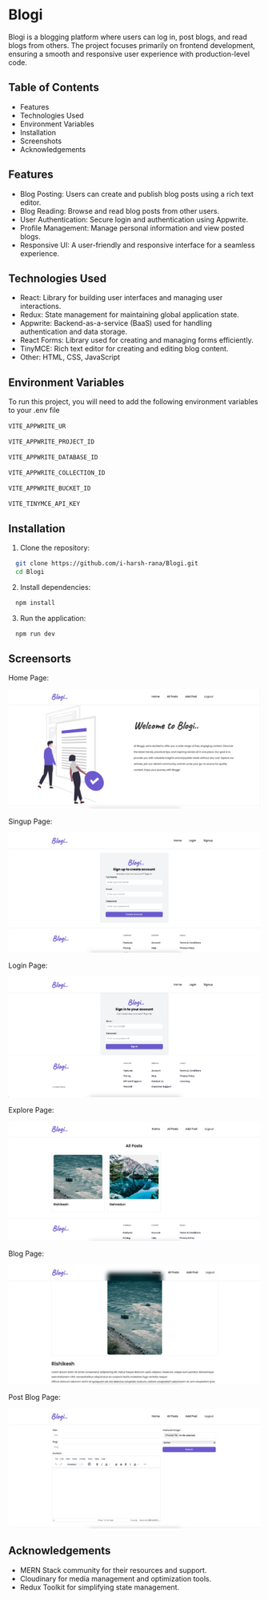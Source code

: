 
# Blogi
Blogi is a blogging platform where users can log in, post blogs, and read blogs from others. The project focuses primarily on frontend development, ensuring a smooth and responsive user experience with production-level code.


##  Table of Contents
- Features
- Technologies Used
- Environment Variables
- Installation
- Screenshots
- Acknowledgements

## Features
- Blog Posting: Users can create and publish blog posts using a rich text editor.
- Blog Reading: Browse and read blog posts from other users.
- User Authentication: Secure login and authentication using Appwrite.
- Profile Management: Manage personal information and view posted blogs.
- Responsive UI: A user-friendly and responsive interface for a seamless experience.

## Technologies Used
- React: Library for building user interfaces and managing user interactions.
- Redux: State management for maintaining global application state.
- Appwrite: Backend-as-a-service (BaaS) used for handling authentication and data storage.
- React Forms: Library used for creating and managing forms efficiently.
- TinyMCE: Rich text editor for creating and editing blog content.
- Other: HTML, CSS, JavaScript

## Environment Variables

To run this project, you will need to add the following environment variables to your .env file

`VITE_APPWRITE_UR`

`VITE_APPWRITE_PROJECT_ID`

`VITE_APPWRITE_DATABASE_ID`

`VITE_APPWRITE_COLLECTION_ID`

`VITE_APPWRITE_BUCKET_ID`

`VITE_TINYMCE_API_KEY`



## Installation

1. Clone the repository:

```bash
  git clone https://github.com/i-harsh-rana/Blogi.git
  cd Blogi
```
2. Install dependencies:
```bash
  npm install
```

3. Run the application:

```bash
  npm run dev
```


## Screensorts

Home Page:


![1Blogi](./public/1blogi.jpg)


Singup Page:


![2Blogi](./public/2blogi.jpg)


Login Page:


![3Blogi](./public/3blogi.jpg)


Explore Page:


![4Blogi](./public/4blogi.jpg)


Blog Page: 


![5Blogi](./public/5blogi.jpg)


Post Blog Page: 


![6Blogi](./public/6blogi.jpg)




## Acknowledgements

- MERN Stack community for their resources and support.
- Cloudinary for media management and optimization tools.
- Redux Toolkit for simplifying state management.
